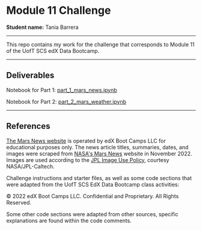 # Module 11 Challenge

**Student name:** Tania Barrera

---

This repo contains my work for the challenge that corresponds to Module 11 of the UofT SCS edX Data Bootcamp.

---

## Deliverables

Notebook for Part 1: [part_1_mars_news.ipynb](part_1_mars_news.ipynb)

Notebook for Part 2: [part_2_mars_weather.ipynb](part_2_mars_weather.ipynb)

---

## References

[The Mars News website](https://static.bc-edx.com/data/web/mars_news/index.html) is operated by edX Boot Camps LLC for educational purposes only. The news article titles, summaries, dates, and images were scraped from [NASA's Mars News](https://mars.nasa.gov/) website in November 2022. Images are used according to the [JPL Image Use Policy](https://www.jpl.nasa.gov/jpl-image-use-policy), courtesy NASA/JPL-Caltech.

Challenge instructions and starter files, as well as some code sections that were adapted from the UofT SCS EdX Data Bootcamp class activities:

© 2022 edX Boot Camps LLC. Confidential and Proprietary. All Rights Reserved.

Some other code sections were adapted from other sources, specific explanations are found within the code comments.
